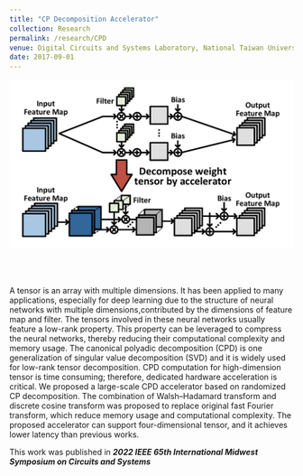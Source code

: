 ```yaml
---
title: "CP Decomposition Accelerator"
collection: Research
permalink: /research/CPD
venue: Digital Circuits and Systems Laboratory, National Taiwan University"
date: 2017-09-01
---
```


<p align="center">
<img src='/images/publications/Tensor_Decomposition.jpg' width='600' > 
</p><br>

<br>

A tensor is an array with multiple dimensions. It has been applied to many applications, especially for deep learning due to the structure of neural networks with multiple dimensions,contributed by the dimensions of feature map and filter.
The tensors involved in these neural networks usually feature a low-rank property. 
This property can be leveraged to compress the neural networks, thereby reducing their computational complexity and memory usage.
The canonical polyadic decomposition (CPD) is one generalization of singular value decomposition (SVD) and it is widely used for low-rank tensor decomposition.
CPD computation for high-dimension tensor is time consuming; therefore, dedicated hardware acceleration is critical.
We proposed a large-scale CPD accelerator based on randomized CP decomposition.
The combination of Walsh–Hadamard transform and discrete cosine transform was proposed to replace original fast Fourier transform, which reduce memory usage and computational complexity.
The proposed accelerator can support four-dimensional tensor, and it achieves lower latency than previous works.

This work was published in <b><i>  2022 IEEE 65th International Midwest Symposium on Circuits and Systems </i></b>